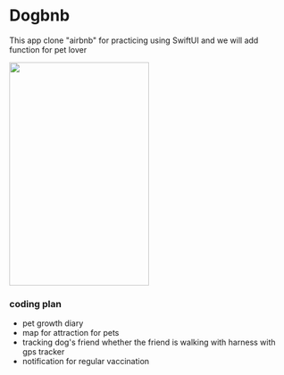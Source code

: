 # Dogbnb

This app clone "airbnb" for practicing using SwiftUI and we will add function for pet lover


<img src="https://user-images.githubusercontent.com/77201628/203552707-30785bad-978e-463e-a4d2-7b08584c9748.gif" width=250 height=400>

### coding plan
- pet growth diary
- map for attraction for pets
- tracking dog's friend whether the friend is walking with harness with gps tracker
- notification for regular vaccination


